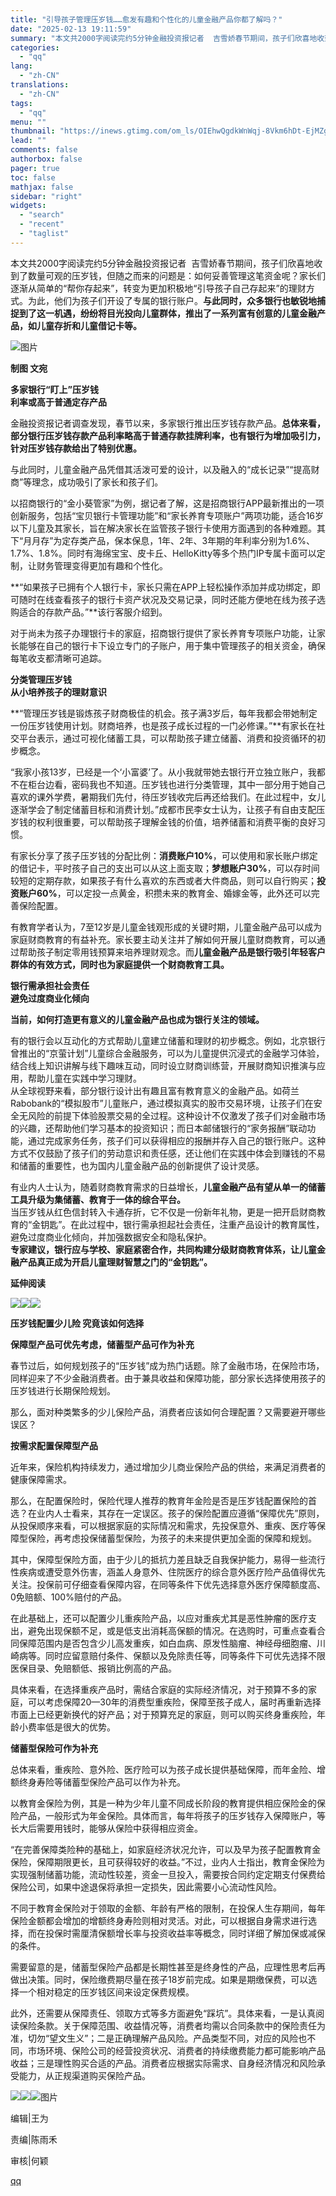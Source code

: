 ```yaml
---
title: "引导孩子管理压岁钱……愈发有趣和个性化的儿童金融产品你都了解吗？"
date: "2025-02-13 19:11:59"
summary: "本文共2000字阅读完约5分钟金融投资报记者  吉雪娇春节期间，孩子们欣喜地收到了数量可观的压岁钱，..."
categories:
  - "qq"
lang:
  - "zh-CN"
translations:
  - "zh-CN"
tags:
  - "qq"
menu: ""
thumbnail: "https://inews.gtimg.com/om_ls/OIEhwQgdkWnWqj-8Vkm6hDt-EjMZgfTwb7vwqmztE2EIQAA_640360/0"
lead: ""
comments: false
authorbox: false
pager: true
toc: false
mathjax: false
sidebar: "right"
widgets:
  - "search"
  - "recent"
  - "taglist"
---
```


本文共2000字阅读完约5分钟金融投资报记者  吉雪娇春节期间，孩子们欣喜地收到了数量可观的压岁钱，但随之而来的问题是：如何妥善管理这笔资金呢？家长们逐渐从简单的“帮你存起来”，转变为更加积极地“引导孩子自己存起来”的理财方式。为此，他们为孩子们开设了专属的银行账户。**与此同时，众多银行也敏锐地捕捉到了这一机遇，纷纷将目光投向儿童群体，推出了一系列富有创意的儿童金融产品，如儿童存折和儿童借记卡等。**

![图片](https://inews.gtimg.com/om_bt/OFBJnl67fezfRQW4W5mtz1Zhw6frGdUQE8UbkJ7Vl0iSIAA/641)

**制图 文宛**

  
  
**多家银行“盯上”压岁钱  
利率或高于普通定存产品**

金融投资报记者调查发现，春节以来，多家银行推出压岁钱存款产品。**总体来看，部分银行压岁钱存款产品利率略高于普通存款挂牌利率，也有银行为增加吸引力，针对压岁钱存款给出了特别优惠。**

与此同时，儿童金融产品凭借其活泼可爱的设计，以及融入的“成长记录”“提高财商”等理念，成功吸引了家长和孩子们。

以招商银行的“金小葵管家”为例，据记者了解，这是招商银行APP最新推出的一项创新服务，包括“宝贝银行卡管理功能”和“家长养育专项账户”两项功能，适合16岁以下儿童及其家长，旨在解决家长在监管孩子银行卡使用方面遇到的各种难题。其下“月月存”为定存类产品，保本保息，1年、2年、3年期的年利率分别为1.6%、1.7%、1.8%。同时有海绵宝宝、皮卡丘、HelloKitty等多个热门IP专属卡面可以定制，让财务管理变得更加有趣和个性化。

**“如果孩子已拥有个人银行卡，家长只需在APP上轻松操作添加并成功绑定，即可随时在线查看孩子的银行卡资产状况及交易记录，同时还能方便地在线为孩子选购适合的存款产品。”**该行客服介绍到。

对于尚未为孩子办理银行卡的家庭，招商银行提供了家长养育专项账户功能，让家长能够在自己的银行卡下设立专门的子账户，用于集中管理孩子的相关资金，确保每笔收支都清晰可追踪。

  
  
**分类管理压岁钱  
从小培养孩子的理财意识**

**“管理压岁钱是锻炼孩子财商极佳的机会。孩子满3岁后，每年我都会带她制定一份压岁钱使用计划。财商培养，也是孩子成长过程的一门必修课。”**有家长在社交平台表示，通过可视化储蓄工具，可以帮助孩子建立储蓄、消费和投资循环的初步概念。

“我家小孩13岁，已经是一个‘小富婆’了。从小我就带她去银行开立独立账户，我都不在柜台边看，密码我也不知道。压岁钱也进行分类管理，其中一部分用于她自己喜欢的课外学费，暑期我们先付，待压岁钱收完后再还给我们。在此过程中，女儿逐渐学会了制定储蓄目标和消费计划。”成都市民李女士认为，让孩子有自由支配压岁钱的权利很重要，可以帮助孩子理解金钱的价值，培养储蓄和消费平衡的良好习惯。

有家长分享了孩子压岁钱的分配比例：**消费账户10%**，可以使用和家长账户绑定的借记卡，平时孩子自己的支出可以从这上面支取；**梦想账户30%**，可以存时间较短的定期存款，如果孩子有什么喜欢的东西或者大件商品，则可以自行购买；**投资账户60%**，可以定投一点黄金，积攒未来的教育金、婚嫁金等，此外还可以完善保险配置。

有教育学者认为，7至12岁是儿童金钱观形成的关键时期，儿童金融产品可以成为家庭财商教育的有益补充。家长要主动关注并了解如何开展儿童财商教育，可以通过帮助孩子制定零用钱预算来培养理财观念。而**儿童金融产品是银行吸引年轻客户群体的有效方式，同时也为家庭提供一个财商教育工具。**

  
**银行需承担社会责任  
避免过度商业化倾向**

**当前，如何打造更有意义的儿童金融产品也成为银行关注的领域。**

  


有的银行会以互动化的方式帮助儿童建立储蓄和理财的初步概念。例如，北京银行曾推出的“京萤计划”儿童综合金融服务，可以为儿童提供沉浸式的金融学习体验，结合线上知识讲解与线下趣味互动，同时设立财商训练营，开展财商知识推演与应用，帮助儿童在实践中学习理财。  
从全球视野来看，部分银行设计出有趣且富有教育意义的金融产品。如荷兰Rabobank的“模拟股市”儿童账户，通过模拟真实的股市交易环境，让孩子们在安全无风险的前提下体验股票交易的全过程。这种设计不仅激发了孩子们对金融市场的兴趣，还帮助他们学习基本的投资知识；而日本邮储银行的“家务报酬”联动功能，通过完成家务任务，孩子们可以获得相应的报酬并存入自己的银行账户。这种方式不仅鼓励了孩子们的劳动意识和责任感，还让他们在实践中体会到赚钱的不易和储蓄的重要性，也为国内儿童金融产品的创新提供了设计灵感。

  


有业内人士认为，随着财商教育需求的日益增长，**儿童金融产品有望从单一的储蓄工具升级为集储蓄、教育于一体的综合平台。**  
当压岁钱从红色信封转入卡通存折，它不仅是一份新年礼物，更是一把开启财商教育的“金钥匙”。在此过程中，银行需承担起社会责任，注重产品设计的教育属性，避免过度商业化倾向，并加强数据安全和隐私保护。  
**专家建议，银行应与学校、家庭紧密合作，共同构建分级财商教育体系，让儿童金融产品真正成为开启儿童理财智慧之门的“金钥匙”。**  

  


**延伸阅读**

  


![](https://inews.gtimg.com/om_bt/OCp9mzI-2gAjDGHOscfe5IoWysixxv1aZ3l1U2TPIKkF8AA/641)![](https://inews.gtimg.com/om_bt/OUb-GXQVTzXjqS-Cs3CUw8I-FqoIz40uIk3n0mV8C_sBYAA/641)![](https://inews.gtimg.com/om_bt/OUb-GXQVTzXjqS-Cs3CUw8I-FqoIz40uIk3n0mV8C_sBYAA/641)

**压岁钱配置少儿险 究竟该如何选择**

**保障型产品可优先考虑，储蓄型产品可作为补充**

  


春节过后，如何规划孩子的“压岁钱”成为热门话题。除了金融市场，在保险市场，同样迎来了不少金融消费者。由于兼具收益和保障功能，部分家长选择使用孩子的压岁钱进行长期保险规划。

  


那么，面对种类繁多的少儿保险产品，消费者应该如何合理配置？又需要避开哪些误区？

  


**按需求配置保障型产品**

  


近年来，保险机构持续发力，通过增加少儿商业保险产品的供给，来满足消费者的健康保障需求。

  


那么，在配置保险时，保险代理人推荐的教育年金险是否是压岁钱配置保险的首选？在业内人士看来，其存在一定误区。孩子的保险配置应遵循“保障优先”原则，从投保顺序来看，可以根据家庭的实际情况和需求，先投保意外、重疾、医疗等保障型保险，再考虑投保储蓄型保险，为孩子的未来提供更加全面的保障和规划。

  


其中，保障型保险方面，由于少儿的抵抗力差且缺乏自我保护能力，易得一些流行性疾病或遭受意外伤害，涵盖人身意外、住院医疗的综合意外医疗险产品值得优先关注。投保前可仔细查看保障内容，在同等条件下优先选择意外医疗保障额度高、0免赔额、100%赔付的产品。

  


在此基础上，还可以配置少儿重疾险产品，以应对重疾尤其是恶性肿瘤的医疗支出，避免出现保额不足，或是低支出消耗高保额的情况。在选购时，可重点查看合同保障范围内是否包含少儿高发重疾，如白血病、原发性脑瘤、神经母细胞瘤、川崎病等。同时应留意赔付条件、保额以及免除责任等，同等条件下可优先选择不限医保目录、免赔额低、报销比例高的产品。

  


具体来看，在选择重疾产品时，需结合家庭的实际经济情况，对于预算不多的家庭，可以考虑保障20—30年的消费型重疾险，保障至孩子成人，届时再重新选择市面上已经更新换代的好产品；对于预算充足的家庭，则可以购买终身重疾险，年龄小费率低是很大的优势。

  


**储蓄型保险可作为补充**

  


总体来看，重疾险、意外险、医疗险可以为孩子成长提供基础保障，而年金险、增额终身寿险等储蓄型保险产品可以作为补充。

  


以教育金保险为例，其是一种为少年儿童不同成长阶段的教育提供相应保险金的保险产品，一般形式为年金保险。具体而言，每年将孩子的压岁钱存入保障账户，等长大后需要用钱时，能够从保险中获得相应资金。

  


“在完善保障类险种的基础上，如家庭经济状况允许，可以及早为孩子配置教育金保险，保障期限更长，且可获得较好的收益。”不过，业内人士指出，教育金保险为实现强制储蓄功能，流动性较差，资金一旦投入，需要按合同约定定期支付保费给保险公司，如果中途退保将承担一定损失，因此需要小心流动性风险。

  


不同于教育金保险对于领取的金额、年龄有严格的限制，在投保人生存期间，每年保险金额都会增加的增额终身寿险则相对灵活。对此，可以根据自身需求进行选择，而在投保时需厘清保额增长率与投资收益率等概念，同时详细了解加保或减保的条件。

  


需要留意的是，储蓄型保险产品都是长期性甚至是终身性的产品，应理性思考后再做出决策。同时，保险缴费期尽量在孩子18岁前完成。如果是期缴保费，可以选择一个相对稳定的压岁钱区间来设定保费规模。

  


此外，还需要从保障责任、领取方式等多方面避免“踩坑”。具体来看，一是认真阅读保险条款。关于保障范围、收益情况等，消费者均需以合同条款中的保险责任为准，切勿“望文生义”；二是正确理解产品风险。产品类型不同，对应的风险也不同，市场环境、保险公司的经营投资状况、消费者的持续缴费能力都可能影响产品收益；三是理性购买合适的产品。消费者应根据实际需求、自身经济情况和风险承受能力，从正规渠道购买保险产品。

  


![](https://inews.gtimg.com/om_bt/OUb-GXQVTzXjqS-Cs3CUw8I-FqoIz40uIk3n0mV8C_sBYAA/641)![](https://inews.gtimg.com/om_bt/OUb-GXQVTzXjqS-Cs3CUw8I-FqoIz40uIk3n0mV8C_sBYAA/641)![图片](https://inews.gtimg.com/om_bt/GDaskIiXI4jCDvEl5I6SMfyWIbHpGsVCMQKsUKC5phCKwAA/0)

编辑|王为

责编|陈雨禾

审核|何颖

[qq](https://new.qq.com/rain/a/20250213A07S6500)
